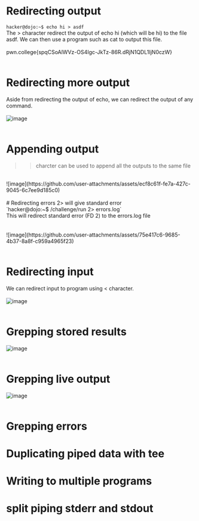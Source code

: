 # Redirecting output
`hacker@dojo:~$ echo hi > asdf`<br>
The > character redirect the output of echo hi (which will be hi) to the file asdf. We can then use a program such as cat to output this file. <br>
<br>
pwn.college{spqCSoAlWVz-OS4Igc-JkTz-86R.dRjN1QDL1IjN0czW} <br>
<br>
# Redirecting more output
Aside from redirecting the output of echo, we can redirect the output of any command. <br>
<br>
![image](https://github.com/user-attachments/assets/cff2811c-d143-40ea-b1fb-9aa6705d8d40)<br>
<br>
# Appending output
>> charcter can be used to append all the outputs to the same file<br>
<br>
![image](https://github.com/user-attachments/assets/ecf8c61f-fe7a-427c-9045-6c7ee9d185c0)<br>
<br>
# Redirecting errors
2> will give standard error<br>
`hacker@dojo:~$ /challenge/run 2> errors.log` <br>
This will redirect standard error (FD 2) to the errors.log file <br>
<br>
<br>
![image](https://github.com/user-attachments/assets/75e417c6-9685-4b37-8a8f-c959a4965f23)<br>
<br>

# Redirecting input
We can redirect input to program using < character. <br>
<br>
![image](https://github.com/user-attachments/assets/5eb5f97c-9581-4bf1-86f5-b73ed32a946d)<br>
<br>
# Grepping stored results
![image](https://github.com/user-attachments/assets/22cb0fc5-7fa6-4189-bead-e11723022560)<br>
<br>

# Grepping live output
![image](https://github.com/user-attachments/assets/c5e7f640-8dc1-4431-a0c0-a9d223886d7e)<br>
<br>
# Grepping errors

# Duplicating piped data with tee
# Writing to multiple programs
# split piping stderr and stdout
